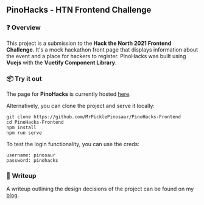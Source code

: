 ## PinoHacks - HTN Frontend Challenge

### ❓ Overview
This project is a submission to the **Hack the North 2021 Frontend Challenge**.
It's a mock hackathon front page that displays information about the event and
a place for hackers to register. PinoHacks was built using **Vuejs** with the **Vuetify
Component Library**.

### 📦 Try it out
The page for **PinoHacks** is currently hosted [here](https://pinohacks.xyz/).

Alternatively, you can clone the project and serve it locally:
```
git clone https://github.com/MrPicklePinosaur/PinoHacks-Frontend
cd PinoHacks-Frontend
npm install
npm run serve
```

To test the login functionality, you can use the creds:
```
username: pinosaur
password: pinohacks
```

### 📜 Writeup
A writeup outlining the design decisions of the project can be found on my [blog](https://blog.danieliu.xyz/blog/html/HTN%20Frontend%20Writeup.html).

